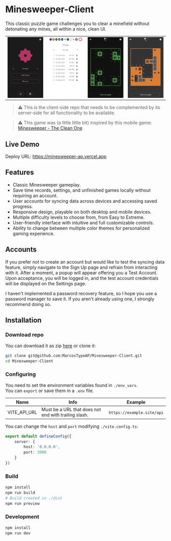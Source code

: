 # Minesweeper-Client

This classic puzzle game challenges you to clear a minefield without detonating any mines, all within a nice, clean UI.

<table>
    <tr>
        <td>
            <img src="https://github.com/MarcosTypeAP/Minesweeper-Client/blob/main/images/menu.png" />
        </td>
        <td>
            <img src="https://github.com/MarcosTypeAP/Minesweeper-Client/blob/main/images/times.png" />
        </td>
        <td>
            <img src="https://github.com/MarcosTypeAP/Minesweeper-Client/blob/main/images/won_game.png" />
        </td>
        <td>
            <img src="https://github.com/MarcosTypeAP/Minesweeper-Client/blob/main/images/lost_game.png" />
        </td>
    </tr>
</table>

> ⚠️ This is the client-side repo that needs to be complemented by its server-side for all functionality to be available.

> ⚠️ This game was (a little little bit) inspired by this mobile game: [Minesweeper - The Clean One](https://play.google.com/store/apps/details?id=ee.dustland.android.minesweeper)

## Live Demo

Deploy URL: https://minesweeper-ap.vercel.app

## Features

- Classic Minesweeper gameplay.
- Save time records, settings, and unfinished games locally without requiring an account.
- User accounts for syncing data across devices and accessing saved progress.
- Responsive design, playable on both desktop and mobile devices.
- Multiple difficulty levels to choose from, from Easy to Extreme.
- User-friendly interface with intuitive and full customizable controls.
- Ability to change between multiple color themes for personalized gaming experience.

## Accounts

If you prefer not to create an account but would like to test the syncing data feature, simply navigate to the Sign Up page and refrain from interacting with it. After a moment, a popup will appear offering you a Test Account. Upon acceptance, you will be logged in, and the test account credentials will be displayed on the Settings page.

I haven't implemented a password recovery feature, so I hope you use a password manager to save it. If you aren't already using one, I strongly recommend doing so.

## Installation

### Download repo

You can download it as zip [here](https://github.com/MarcosTypeAP/Minesweeper-Client/archive/refs/heads/main.zip) or clone it:

```bash
git clone git@github.com:MarcosTypeAP/Minesweeper-Client.git
cd Minesweeper-Client
```

### Configuring

You need to set the environment variables found in `./env_vars`.  
You can `export` or save them in a `.env` file.

| Name | Info | Example |
|---|---|---|
| VITE_API_URL | Must be a URL that does not end with trailing slash. | `https://example.site/api` |

You can change the `host` and `port` modifying `./vite.config.ts`:

```typescript
export default defineConfig({
    server: {
        host: '0.0.0.0',
        port: 3000
    }
})
```

### Build

```bash
npm install
npm run build
# Build created in ./dist
npm run preview
```

### Development

```bash
npm install
npm run dev
```
